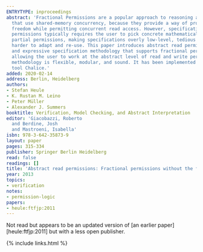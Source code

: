 ```yaml
---
ENTRYTYPE: inproceedings
abstract: 'Fractional Permissions are a popular approach to reasoning about programs
  that use shared-memory concurrency, because they provide a way of proving data race
  freedom while permitting concurrent read access. However, specification using fractional
  permissions typically requires the user to pick concrete mathematical values for
  partial permissions, making specifications overly low-level, tedious to write, and
  harder to adapt and re-use. This paper introduces abstract read permissions: a flexible
  and expressive specification methodology that supports fractional permissions while
  allowing the user to work at the abstract level of read and write permissions. The
  methodology is flexible, modular, and sound. It has been implemented in the verification
  tool Chalice.'
added: 2020-02-14
address: Berlin, Heidelberg
authors:
- Stefan Heule
- K. Rustan M. Leino
- Peter Müller
- Alexander J. Summers
booktitle: Verification, Model Checking, and Abstract Interpretation
editor: 'Giacobazzi, Roberto
  and Berdine, Josh 
  and Mastroeni, Isabella'
isbn: 978-3-642-35873-9
layout: paper
pages: 315-334
publisher: Springer Berlin Heidelberg
read: false
readings: []
title: 'Abstract read permissions: Fractional permissions without the fractions'
year: 2013
topics:
- verification
notes:
- permission-logic
papers:
- heule:ftfjp:2011
---
```


Not read but appears to be an updated version of
[an earlier paper][heule:ftfjp:2011]
but with a less open publisher.

{% include links.html %}
